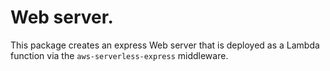 # Web server.

This package creates an express Web server that is deployed as a Lambda function via the 
`aws-serverless-express` middleware.
